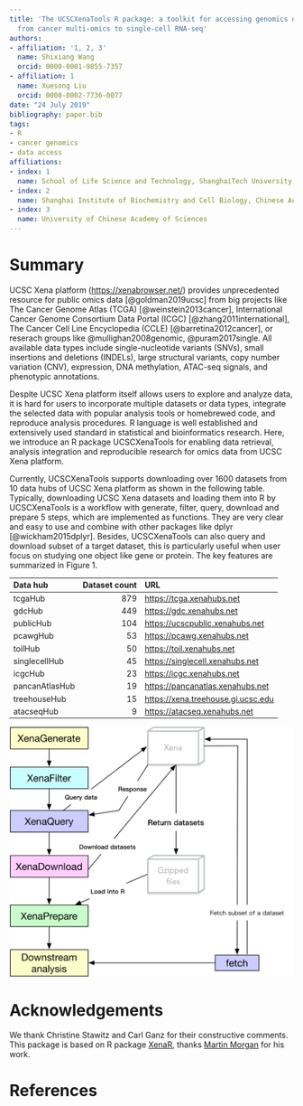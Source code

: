 ```yaml
---
title: 'The UCSCXenaTools R package: a toolkit for accessing genomics data from UCSC Xena platform,
  from cancer multi-omics to single-cell RNA-seq'
authors:
- affiliation: '1, 2, 3'
  name: Shixiang Wang
  orcid: 0000-0001-9855-7357
- affiliation: 1
  name: Xuesong Liu
  orcid: 0000-0002-7736-0077
date: "24 July 2019"
bibliography: paper.bib
tags:
- R
- cancer genomics
- data access
affiliations:
- index: 1
  name: School of Life Science and Technology, ShanghaiTech University
- index: 2
  name: Shanghai Institute of Biochemistry and Cell Biology, Chinese Academy of Sciences
- index: 3
  name: University of Chinese Academy of Sciences
---
```


# Summary

UCSC Xena platform (https://xenabrowser.net/) provides unprecedented resource for public omics data [@goldman2019ucsc]
from big projects like The Cancer Genome Atlas (TCGA) [@weinstein2013cancer], 
International Cancer Genome Consortium Data Portal (ICGC) [@zhang2011international],
The Cancer Cell Line Encyclopedia (CCLE) [@barretina2012cancer], or reserach groups like @mullighan2008genomic, @puram2017single.
All available data types include single-nucleotide variants (SNVs), small insertions and deletions (INDELs), large structural variants, copy number variation (CNV), expression, DNA methylation, ATAC-seq signals, and phenotypic annotations. 

Despite UCSC Xena platform itself allows users to explore and analyze data, it is hard
for users to incorporate multiple datasets or data types, integrate the selected data with 
popular analysis tools or homebrewed code, and reproduce analysis procedures.
R language is well established and extensively used standard in statistical and bioinformatics research.
Here, we introduce an R package UCSCXenaTools for enabling data retrieval, analysis integration and 
reproducible research for omics data from UCSC Xena platform.

Currently, UCSCXenaTools supports downloading over 1600 datasets from 10 data hubs of UCSC Xena platform
as shown in the following table. Typically, downloading UCSC Xena datasets and loading them into R by UCSCXenaTools 
is a workflow with generate, filter, query, download and prepare 5 steps, which are implemented as functions.
They are very clear and easy to use and combine with other packages like dplyr [@wickham2015dplyr].
Besides, UCSCXenaTools can also query and download subset of a target dataset, 
this is particularly useful when
user focus on studying one object like gene or protein. The key features are summarized in Figure 1.


|Data hub       | Dataset count|URL                                |
|:--------------|-------------:|:----------------------------------|
|tcgaHub        |           879|https://tcga.xenahubs.net          |
|gdcHub         |           449|https://gdc.xenahubs.net           |
|publicHub      |           104|https://ucscpublic.xenahubs.net    |
|pcawgHub       |            53|https://pcawg.xenahubs.net         |
|toilHub        |            50|https://toil.xenahubs.net          |
|singlecellHub  |            45|https://singlecell.xenahubs.net    |
|icgcHub        |            23|https://icgc.xenahubs.net          |
|pancanAtlasHub |            19|https://pancanatlas.xenahubs.net   |
|treehouseHub   |            15|https://xena.treehouse.gi.ucsc.edu |
|atacseqHub     |             9|https://atacseq.xenahubs.net       |

![Overview of UCSCXenaTools](overview.png)

# Acknowledgements

We thank Christine Stawitz and Carl Ganz for their constructive comments.
This package is based on R package [XenaR](https://github.com/mtmorgan/XenaR), thanks [Martin Morgan](https://github.com/mtmorgan) for his work.

# References
